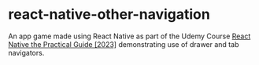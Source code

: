 # react-native-other-navigation
An app game made using React Native as part of the Udemy Course [React Native the Practical Guide [2023]](https://www.udemy.com/share/101Wau3@uzlcN4RToRbg9EeErFAwa-n8Cm07GN9SDsXNySTPv3AWpll77IojbERQ0LnhZEh5/) demonstrating use of drawer and tab navigators.